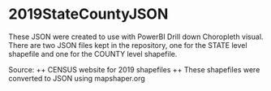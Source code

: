 # 2019StateCountyJSON

These JSON were created to use with PowerBI Drill down Choropleth visual. There are two JSON files kept in the repository, one for the STATE level shapefile and one for the COUNTY level shapefile.

Source: 
++ CENSUS website for 2019 shapefiles
++ These shapefiles were converted to JSON using mapshaper.org
